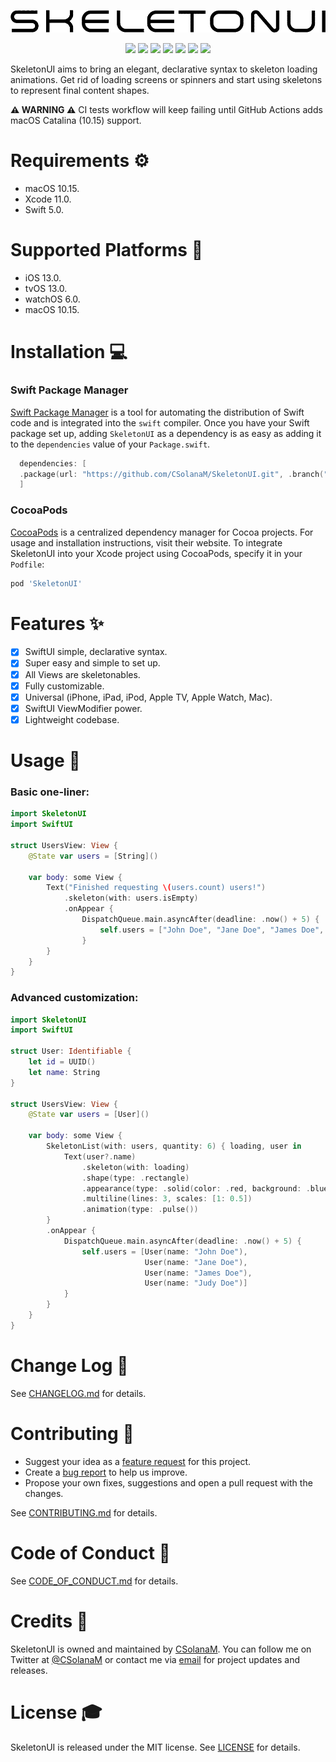<p align='center'>
	<img src='Assets/header.gif'>
</p>
<p align='center'>
	<img src='https://github.com/CSolanaM/SkeletonUI/workflows/build/badge.svg'>
	<img src='https://github.com/CSolanaM/SkeletonUI/workflows/test/badge.svg'>
        <a href="https://codecov.io/gh/CSolanaM/SkeletonUI"><img src="https://codecov.io/gh/CSolanaM/SkeletonUI/branch/master/graph/badge.svg" /></a>
	<img src='https://img.shields.io/cocoapods/p/SkeletonUI'>
	<img src='https://img.shields.io/github/v/tag/CSolanaM/SkeletonUI?color=lightGray&label=version'>
	<img src='https://img.shields.io/github/license/CSolanaM/SkeletonUI?color=lightGray'>
	<a href='https://twitter.com/CSolanaM'><img src='https://img.shields.io/badge/twitter-@CSolanaM-lightGray.svg?style=flat&label=contact'></a>
</p>

SkeletonUI aims to bring an elegant, declarative syntax to skeleton loading animations. Get rid of loading screens or spinners and start using skeletons to represent final content shapes.

**⚠️ WARNING ⚠️** CI tests workflow will keep failing until GitHub Actions adds macOS Catalina (10.15) support.

# Requirements :gear:

- macOS 10.15.
- Xcode 11.0.
- Swift 5.0.

# Supported Platforms :iphone:

- iOS 13.0.
- tvOS 13.0.
- watchOS 6.0.
- macOS 10.15.

# Installation :computer:

### Swift Package Manager
[Swift Package Manager](https://swift.org/package-manager/) is a tool for automating the distribution of Swift code and is integrated into the `swift` compiler. Once you have your Swift package set up, adding `SkeletonUI` as a dependency is as easy as adding it to the `dependencies` value of your `Package.swift`.

```swift
  dependencies: [
  .package(url: "https://github.com/CSolanaM/SkeletonUI.git", .branch("master"))
  ]
```

### CocoaPods
[CocoaPods](https://cocoapods.org) is a centralized dependency manager for Cocoa projects. For usage and installation instructions, visit their website. To integrate SkeletonUI into your Xcode project using CocoaPods, specify it in your `Podfile`:

```ruby
pod 'SkeletonUI'
```

# Features :sparkles:

- [x] SwiftUI simple, declarative syntax.
- [x] Super easy and simple to set up.
- [x] All Views are skeletonables.
- [x] Fully customizable.
- [x] Universal (iPhone, iPad, iPod, Apple TV, Apple Watch, Mac).
- [x] SwiftUI ViewModifier power.
- [x] Lightweight codebase.

# Usage :rocket:

### Basic one-liner:

```swift
import SkeletonUI
import SwiftUI

struct UsersView: View {
    @State var users = [String]()

    var body: some View {
        Text("Finished requesting \(users.count) users!")
            .skeleton(with: users.isEmpty)
            .onAppear {
                DispatchQueue.main.asyncAfter(deadline: .now() + 5) {
                    self.users = ["John Doe", "Jane Doe", "James Doe", "Judy Doe"]
                }
        }
    }
}
```

### Advanced customization:

```swift
import SkeletonUI
import SwiftUI

struct User: Identifiable {
    let id = UUID()
    let name: String
}

struct UsersView: View {
    @State var users = [User]()

    var body: some View {
        SkeletonList(with: users, quantity: 6) { loading, user in
            Text(user?.name)
                .skeleton(with: loading)
                .shape(type: .rectangle)
                .appearance(type: .solid(color: .red, background: .blue))
                .multiline(lines: 3, scales: [1: 0.5])
                .animation(type: .pulse())
        }
        .onAppear {
            DispatchQueue.main.asyncAfter(deadline: .now() + 5) {
                self.users = [User(name: "John Doe"),
                              User(name: "Jane Doe"),
                              User(name: "James Doe"),
                              User(name: "Judy Doe")]
            }
        }
    }
}
```

# Change Log :calendar:

See [CHANGELOG.md](https://github.com/CSolanaM/SkeletonUI/blob/master/CHANGELOG.md) for details.

# Contributing :tada:

- Suggest your idea as a [feature request](https://github.com/CSolanaM/SkeletonUI/issues/new?assignees=&labels=&template=feature_request.md&title=) for this project.
- Create a [bug report](https://github.com/CSolanaM/SkeletonUI/issues/new?assignees=&labels=&template=bug_report.md&title=) to help us improve.
- Propose your own fixes, suggestions and open a pull request with the changes.

See [CONTRIBUTING.md](https://github.com/CSolanaM/SkeletonUI/blob/master/CONTRIBUTING.md) for details.

# Code of Conduct :speech_balloon:

See [CODE_OF_CONDUCT.md](https://github.com/CSolanaM/SkeletonUI/blob/master/CODE_OF_CONDUCT.md) for details.

# Credits :speak_no_evil:

SkeletonUI is owned and maintained by [CSolanaM](https://csolanam.io). You can follow me on Twitter at [@CSolanaM](https://twitter.com/CSolanaM) or contact me via [email](mailto:apps@csolanam.io) for project updates and releases.

# License :mortar_board:

SkeletonUI is released under the MIT license. See [LICENSE](https://github.com/CSolanaM/SkeletonUI/blob/master/LICENSE) for details.

